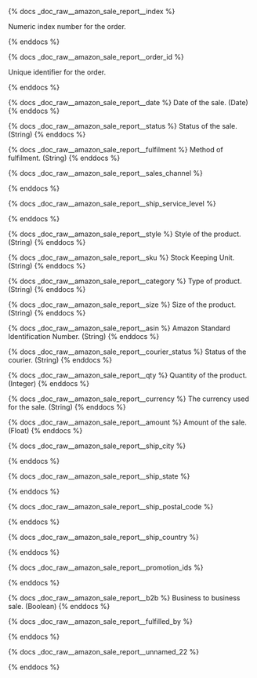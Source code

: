 {% docs _doc_raw__amazon_sale_report__index %}

Numeric index number for the order.

{% enddocs %}

<!--- NEXT DOC BLOCK -->

{% docs _doc_raw__amazon_sale_report__order_id %}

Unique identifier for the order.

{% enddocs %}

<!--- NEXT DOC BLOCK -->

{% docs _doc_raw__amazon_sale_report__date %}
Date of the sale. (Date)
{% enddocs %}

<!--- NEXT DOC BLOCK -->

{% docs _doc_raw__amazon_sale_report__status %}
Status of the sale. (String)
{% enddocs %}

<!--- NEXT DOC BLOCK -->

{% docs _doc_raw__amazon_sale_report__fulfilment %}
Method of fulfilment. (String)
{% enddocs %}

<!--- NEXT DOC BLOCK -->

{% docs _doc_raw__amazon_sale_report__sales_channel %}

{% enddocs %}

<!--- NEXT DOC BLOCK -->

{% docs _doc_raw__amazon_sale_report__ship_service_level %}

{% enddocs %}

<!--- NEXT DOC BLOCK -->

{% docs _doc_raw__amazon_sale_report__style %}
Style of the product. (String)
{% enddocs %}

<!--- NEXT DOC BLOCK -->

{% docs _doc_raw__amazon_sale_report__sku %}
Stock Keeping Unit. (String)
{% enddocs %}

<!--- NEXT DOC BLOCK -->

{% docs _doc_raw__amazon_sale_report__category %}
Type of product. (String)
{% enddocs %}

<!--- NEXT DOC BLOCK -->

{% docs _doc_raw__amazon_sale_report__size %}
Size of the product. (String)
{% enddocs %}

<!--- NEXT DOC BLOCK -->

{% docs _doc_raw__amazon_sale_report__asin %}
Amazon Standard Identification Number. (String)
{% enddocs %}

<!--- NEXT DOC BLOCK -->

{% docs _doc_raw__amazon_sale_report__courier_status %}
Status of the courier. (String)
{% enddocs %}

<!--- NEXT DOC BLOCK -->

{% docs _doc_raw__amazon_sale_report__qty %}
Quantity of the product. (Integer)
{% enddocs %}

<!--- NEXT DOC BLOCK -->

{% docs _doc_raw__amazon_sale_report__currency %}
The currency used for the sale. (String)
{% enddocs %}

<!--- NEXT DOC BLOCK -->

{% docs _doc_raw__amazon_sale_report__amount %}
Amount of the sale. (Float)
{% enddocs %}

<!--- NEXT DOC BLOCK -->

{% docs _doc_raw__amazon_sale_report__ship_city %}

{% enddocs %}

<!--- NEXT DOC BLOCK -->

{% docs _doc_raw__amazon_sale_report__ship_state %}

{% enddocs %}

<!--- NEXT DOC BLOCK -->

{% docs _doc_raw__amazon_sale_report__ship_postal_code %}

{% enddocs %}

<!--- NEXT DOC BLOCK -->

{% docs _doc_raw__amazon_sale_report__ship_country %}

{% enddocs %}

<!--- NEXT DOC BLOCK -->

{% docs _doc_raw__amazon_sale_report__promotion_ids %}

{% enddocs %}

<!--- NEXT DOC BLOCK -->

{% docs _doc_raw__amazon_sale_report__b2b %}
Business to business sale. (Boolean)
{% enddocs %}

<!--- NEXT DOC BLOCK -->

{% docs _doc_raw__amazon_sale_report__fulfilled_by %}

{% enddocs %}

<!--- NEXT DOC BLOCK -->

{% docs _doc_raw__amazon_sale_report__unnamed_22 %}

{% enddocs %}
